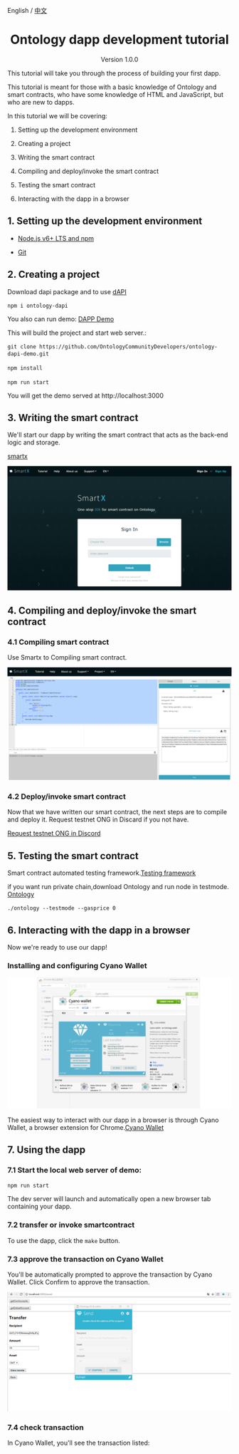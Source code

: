 English / [中文](./ontology_dapp_dev_tutorial_cn.md)

<h1 align="center">Ontology dapp development tutorial</h1>
<p align="center" class="version">Version 1.0.0 </p>

This tutorial will take you through the process of building your first dapp.

This tutorial is meant for those with a basic knowledge of Ontology and smart contracts, who have some knowledge of HTML and JavaScript, but who are new to dapps.

In this tutorial we will be covering:

1. Setting up the development environment

2. Creating a project

3. Writing the smart contract

4. Compiling and deploy/invoke the smart contract

5. Testing the smart contract

7. Interacting with the dapp in a browser


## 1. Setting up the development environment

* [Node.js v6+ LTS and npm](https://nodejs.org/en/)

* [Git](https://git-scm.com/)


## 2. Creating a project

Download dapi package and to use [dAPI](https://github.com/ontio/ontology-dapi)

```
npm i ontology-dapi
```

You also can run demo: [DAPP Demo](https://github.com/OntologyCommunityDevelopers/ontology-dapi-demo)

This will build the project and start web server.:

```
git clone https://github.com/OntologyCommunityDevelopers/ontology-dapi-demo.git

npm install

npm run start
```

You will get the demo served at http://localhost:3000

## 3. Writing the smart contract


We'll start our dapp by writing the smart contract that acts as the back-end logic and storage.


[smartx](http://smartx.ont.io/)


![smartx login](../docs/lib/images/smartx.png)


## 4. Compiling and deploy/invoke the smart contract

### 4.1 Compiling smart contract

Use Smartx to Compiling smart contract.

![smart contract deploy and invoke](../docs/lib/images/smartx-deploy.png)

### 4.2 Deploy/invoke smart contract

Now that we have written our smart contract, the next steps are to compile and deploy it. Request testnet ONG in Discard if you not have.

[Request testnet ONG in Discord](https://discordapp.com/channels/400884201773334540/453499298097922068)


## 5. Testing the smart contract

Smart contract automated testing framework.[Testing framework](https://github.com/lucas7788/pythontest)

if you want run private chain,download Ontology and run node in testmode. [Ontology](https://github.com/ontio/ontology/releases)

```
./ontology --testmode --gasprice 0

```


## 6. Interacting with the dapp in a browser

Now we're ready to use our dapp!

### Installing and configuring Cyano Wallet


![Cyano Wallet](../docs/lib/images/cyano-wallet.png)

The easiest way to interact with our dapp in a browser is through Cyano Wallet, a browser extension for Chrome.[Cyano Wallet](https://github.com/OntologyCommunityDevelopers/cyano-wallet)


## 7. Using the dapp


### 7.1 Start the local web server of demo:

```
npm run start

```

The dev server will launch and automatically open a new browser tab containing your dapp.


### 7.2 transfer or invoke smartcontract

To use the dapp, click the ```make``` button.

### 7.3 approve the transaction on Cyano Wallet

You'll be automatically prompted to approve the transaction by Cyano Wallet. Click Confirm to approve the transaction.

![Cyano Wallet Confirm](../docs/lib/images/demo.png)

### 7.4 check transaction

In Cyano Wallet, you'll see the transaction listed: